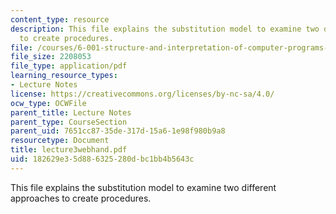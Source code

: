 ```yaml
---
content_type: resource
description: This file explains the substitution model to examine two different approaches
  to create procedures.
file: /courses/6-001-structure-and-interpretation-of-computer-programs-spring-2005/182629e35d886325280dbc1bb4b5643c_lecture3webhand.pdf
file_size: 2208053
file_type: application/pdf
learning_resource_types:
- Lecture Notes
license: https://creativecommons.org/licenses/by-nc-sa/4.0/
ocw_type: OCWFile
parent_title: Lecture Notes
parent_type: CourseSection
parent_uid: 7651cc87-35de-317d-15a6-1e98f980b9a8
resourcetype: Document
title: lecture3webhand.pdf
uid: 182629e3-5d88-6325-280d-bc1bb4b5643c
---
```

This file explains the substitution model to examine two different approaches to create procedures.